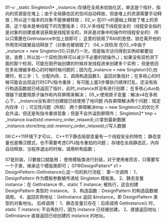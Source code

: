 01-v:
_static Singleton1* _instance;:存储在全局未初始化区，单这是个指针，指向的资源是在堆上；由于全局静态区的空间自动释放，但是堆上的资源需要手动释放；所以这个版本的对象不能够被释放；
02_v:
在01-v的基础上释放了堆上的资源，这个版本是单线程下的完整版本；
03_V:多线程下线程安全的（线程安全指的是对象的创建或者说获取是线程安全的，并非是对象中的操作时线程安全的）
所以只需要在GetInstance中加上锁即可；
这里的锁用了RAII的思想，锁在离开他的作用空间就被自动释放了（对象也被销毁了）
04_v:双检测
在03_v中由于_instance = new Singleton3();只执行一次，但是每次访问得到实例却都要加锁，浪费；所以加一个双检测(样可以减少不必要的锁操作。)；如果没有双检测下面的那个检测，可能在刚开始创建的时候并发线程进来创建多个实例；
但是依旧在多处理器多核心的时候时候问题的；因为在_instance = new Singleton3();创建时，有三步：1、分配内存、2、调用构造函数3、返回对象指针；在多核心的时候可能会出现运行时CPU指令重排；
有可能上面3步骤执行顺序打乱，还没有执行构造函数就已经返回了指针，此时_instance并没有进行创建；
在多核心duo处理器下就要用原子操作和内存屏障来解决；
05_v:使用原子变量：解决v4在多核心下，_instance没有进行创建就已经使用了地问题
内存屏障解决两个问题：规定内存序（）；可见性问题（所核）
两个屏障解决tmp = new Singleton2;的优化不会外溢，但还是有指令重排现象；但是不会外溢到屏障外；
Singleton2* tmp = _instance.load(std::memory_order_relaxed);///拿到最新数据
_instance.store(tmp,std::memory_order_relaxed);//写入数据

06:C++11环境下才可以，
C++11下静态局部变量有一个线程安全的特性；
静态变量也是懒汉模式，也不需要考虑CPU指令重拍的问题；
存储在全局静态区，内存自动释放，当程序退出的时候，调用析构函数；

07是封装，只要接口就能用；
使用模版类进行封装，对于使用者而言，只需要写一个子类，继承这个模版类即可；
07中DesignPattern* s1 = DesignPattern::GetInstance();这一句的执行流程：
第一次调用：
1、DesignPattern 作为模板参数被传递给 Singleton 模板类。
2、静态变量 instance：在 GetInstance 中，static T instance; 被执行，这会创建 DesignPattern 类型的 instance。
3、构造函数：DesignPattern 的构造函数被调用。
4、返回实例地址：GetInstance 返回 &instance，即 DesignPattern 类型的对象地址。
后续调用：
1、静态变量已存在：后续调用 GetInstance() 时，static T instance; 不会再执行，因为 instance 已经被创建。
2、直接返回地址：GetInstance 直接返回已经创建的 instance 的地址。
